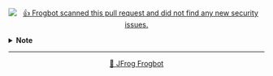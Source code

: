 

[comment]: <> (FrogbotReviewComment)

<div align='center'>

[![👍 Frogbot scanned this pull request and did not find any new security issues.](https://raw.githubusercontent.com/jfrog/frogbot/master/resources/v2/noVulnerabilityBannerPR.png)](https://docs.jfrog-applications.jfrog.io/jfrog-applications/frogbot)

</div>

<details><summary><b>Note</b></summary>

---
<div align='center'>

**Frogbot** also supports **Contextual Analysis, Secret Detection, IaC and SAST Vulnerabilities Scanning**. These features are included as part of the [JFrog Advanced Security](https://jfrog.com/advanced-security) package, which isn't enabled on your system.

</div>
<br></details>

---
<div align='center'>

[🐸 JFrog Frogbot](https://docs.jfrog-applications.jfrog.io/jfrog-applications/frogbot)

</div>
